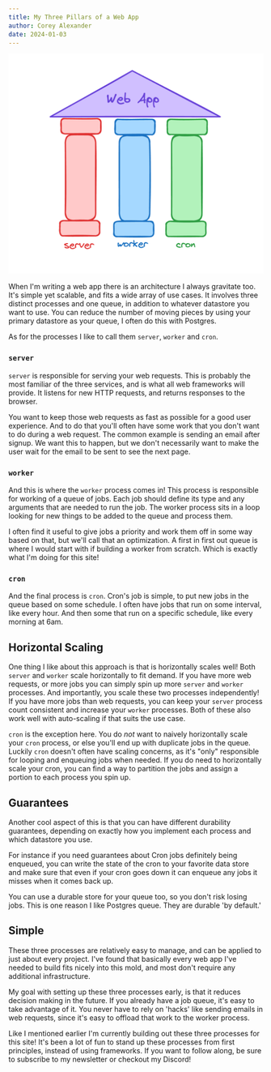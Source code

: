 ```yaml
---
title: My Three Pillars of a Web App
author: Corey Alexander
date: 2024-01-03
---
```


![Cover Photo](./WebAppThreePillarsTransparent.png)

When I'm writing a web app there is an architecture I always gravitate too. It's simple yet scalable, and fits a wide array of use cases. It involves three distinct processes and one queue, in addition to whatever datastore you want to use. You can reduce the number of moving pieces by using your primary datastore as your queue, I often do this with Postgres.

As for the processes I like to call them `server`, `worker` and `cron`.

### `server`

`server` is responsible for serving your web requests. This is probably the most familiar of the three services, and is what all web frameworks will provide. It listens for new HTTP requests, and returns responses to the browser.

You want to keep those web requests as fast as possible for a good user experience. And to do that you'll often have some work that you don't want to do during a web request. The common example is sending an email after signup. We want this to happen, but we don't necessarily want to make the user wait for the email to be sent to see the next page.

### `worker`

And this is where the `worker` process comes in! This process is responsible for working of a queue of jobs. Each job should define its type and any arguments that are needed to run the job. The worker process sits in a loop looking for new things to be added to the queue and process them.

I often find it useful to give jobs a priority and work them off in some way based on that, but we'll call that an optimization. A first in first out queue is where I would start with if building a worker from scratch. Which is exactly what I'm doing for this site!

### `cron`

And the final process is `cron`. Cron's job is simple, to put new jobs in the queue based on some schedule. I often have jobs that run on some interval, like every hour. And then some that run on a specific schedule, like every morning at 6am.

## Horizontal Scaling

One thing I like about this approach is that is horizontally scales well! Both `server` and `worker` scale horizontally to fit demand. If you have more web requests, or more jobs you can simply spin up more `server` and `worker` processes.
And importantly, you scale these two processes independently! If you have more jobs than web requests, you can keep your `server` process count consistent and increase your `worker` processes.
Both of these also work well with auto-scaling if that suits the use case.

`cron` is the exception here. You do _not_ want to naively horizontally scale your `cron` process, or else you'll end up with duplicate jobs in the queue. Luckily `cron` doesn't often have scaling concerns, as it's "only" responsible for looping and enqueuing jobs when needed. If you do need to horizontally scale your cron, you can find a way to partition the jobs and assign a portion to each process you spin up.

## Guarantees

Another cool aspect of this is that you can have different durability guarantees, depending on exactly how you implement each process and which datastore you use.

For instance if you need guarantees about Cron jobs definitely being enqueued, you can write the state of the cron to your favorite data store and make sure that even if your cron goes down it can enqueue any jobs it misses when it comes back up.

You can use a durable store for your queue too, so you don't risk losing jobs. This is one reason I like Postgres queue. They are durable 'by default.'

## Simple

These three processes are relatively easy to manage, and can be applied to just about every project. I've found that basically every web app I've needed to build fits nicely into this mold, and most don't require any additional infrastructure.

My goal with setting up these three processes early, is that it reduces decision making in the future. If you already have a job queue, it's easy to take advantage of it. You never have to rely on 'hacks' like sending emails in web requests, since it's easy to offload that work to the worker process.

Like I mentioned earlier I'm currently building out these three processes for this site! It's been a lot of fun to stand up these processes from first principles, instead of using frameworks. If you want to follow along, be sure to subscribe to my newsletter or checkout my Discord!
